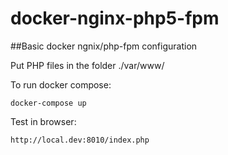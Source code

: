 # docker-nginx-php5-fpm

##Basic docker ngnix/php-fpm configuration 

Put PHP files in the folder  ./var/www/

To run docker compose:
```
docker-compose up
```

Test in browser:
```
http://local.dev:8010/index.php
```


